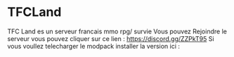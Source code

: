 # TFCLand
TFC Land es un serveur francais mmo rpg/ survie 
Vous pouvez Rejoindre le serveur vous pouvez cliquer sur ce lien : https://discord.gg/ZZPkT95
Si vous voullez telecharger le modpack installer la version ici : 
